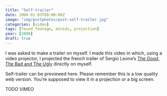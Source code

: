 ```yaml
---
title: "Self-trailer"
date: 2006-01-03T00:00:00Z
image: "img/postphotos/post-self-trailer.jpg"
categories: [video]
tags: [found footage, minidv, projection]
year: [2006]
draft: true
---
```


I was asked to make a trailer on myself. I made this video in which, using a video projector, I projected the french trailer of Sergio Leone’s [The Good, The Bad and The Ugly][1] directly on myself.
<!--more-->

Self-trailer can be previewed here. Please remember this is a low quality web version. You’re supposed to view it in a projection or a big screen.

TODO VIMEO

[1]: http://www.imdb.com/title/tt0060196
